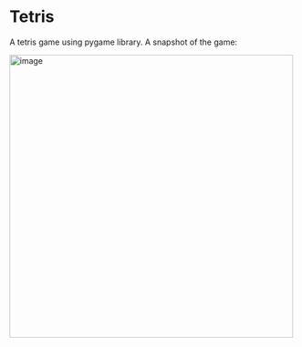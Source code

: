 # Tetris
A tetris game using pygame library.
A snapshot of the game:

<img width="497" alt="image" src="https://github.com/Koninikax/Tetris/assets/96631757/eca8eeaf-e5c0-4b80-b97e-1d79fae07f55">
